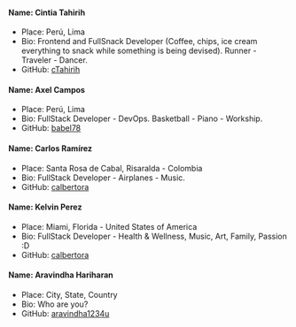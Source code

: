 #### Name: Cintia Tahirih

- Place: Perú, Lima
- Bio: Frontend and FullSnack Developer (Coffee, chips, ice cream everything to snack while something is being devised). Runner - Traveler - Dancer.
- GitHub: [cTahirih](https://github.com/cTahirih)

#### Name: Axel Campos

- Place: Perú, Lima
- Bio: FullStack Developer - DevOps. Basketball - Piano - Workship.
- GitHub: [babel78](https://github.com/Babel78)

#### Name: Carlos Ramírez

- Place: Santa Rosa de Cabal, Risaralda - Colombia
- Bio: FullStack Developer - Airplanes - Music.
- GitHub: [calbertora](https://github.com/calbertora)

#### Name: Kelvin Perez

- Place: Miami, Florida - United States of America
- Bio: FullStack Developer - Health & Wellness, Music, Art, Family, Passion :D
- GitHub: [calbertora](https://github.com/realkelvinperez)

#### Name: Aravindha Hariharan
- Place: City, State, Country
- Bio: Who are you?
- GitHub: [aravindha1234u](https://github.com/aravindha1234u)

